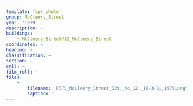 ```yaml
---
template: fsps_photo
group: McCleery_Street
year: '1979'
description: ~
buildings:
    - McCleery_Street/12_McCleery_Street
coordinates: ~
heading: ~
classification: ~
section: ~
cell: ~
film_roll: ~
files:
    -
        filename: 'FSPS_McCleery_Street_029,_No_12,_18-3-B,_1979.png'
        caption: ''
---
```

